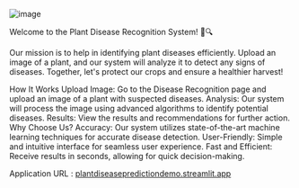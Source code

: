 ![image](https://github.com/user-attachments/assets/10e564b6-56d9-4065-9b71-b07d2cc15a9e)

Welcome to the Plant Disease Recognition System! 🌿🔍

Our mission is to help in identifying plant diseases efficiently. Upload an image of a plant, and our system will analyze it to detect any signs of diseases. Together, let's protect our crops and ensure a healthier harvest!

How It Works
Upload Image: Go to the Disease Recognition page and upload an image of a plant with suspected diseases.
Analysis: Our system will process the image using advanced algorithms to identify potential diseases.
Results: View the results and recommendations for further action.
Why Choose Us?
Accuracy: Our system utilizes state-of-the-art machine learning techniques for accurate disease detection.
User-Friendly: Simple and intuitive interface for seamless user experience.
Fast and Efficient: Receive results in seconds, allowing for quick decision-making.

Application URL : [plantdiseasepredictiondemo.streamlit.app](https://plantdiseasepredictiondemo.streamlit.app/)
